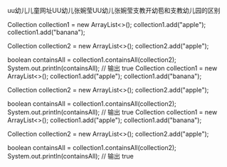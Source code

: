 uu幼儿儿童网址UU幼儿张婉莹UU幼儿张婉莹支教开幼苞和支教幼儿园的区别

Collection<String> collection1 = new ArrayList<>();
collection1.add("apple");
collection1.add("banana");

Collection<String> collection2 = new ArrayList<>();
collection2.add("apple");

boolean containsAll = collection1.containsAll(collection2);
System.out.println(containsAll);  // 输出 true
Collection<String> collection1 = new ArrayList<>();
collection1.add("apple");
collection1.add("banana");

Collection<String> collection2 = new ArrayList<>();
collection2.add("apple");

boolean containsAll = collection1.containsAll(collection2);
System.out.println(containsAll);  // 输出 true
Collection<String> collection1 = new ArrayList<>();
collection1.add("apple");
collection1.add("banana");

Collection<String> collection2 = new ArrayList<>();
collection2.add("apple");

boolean containsAll = collection1.containsAll(collection2);
System.out.println(containsAll);  // 输出 true
